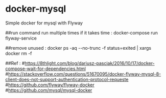 # docker-mysql
Simple docker for mysql with Flyway


##run command run multiple times if it takes time : docker-compose run flyway-service





##remove unused : docker ps -aq --no-trunc -f status=exited | xargs docker rm -f 

##Ref :
#https://8thlight.com/blog/dariusz-pasciak/2016/10/17/docker-compose-wait-for-dependencies.html 
#https://stackoverflow.com/questions/51670095/docker-flyway-mysql-8-client-does-not-support-authentication-protocol-requeste
#https://github.com/flyway/flyway-docker
#https://github.com/mysql/mysql-docker
